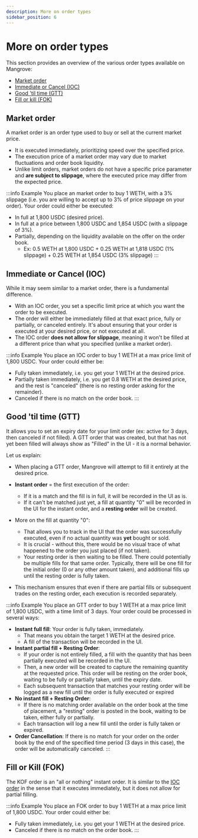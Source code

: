 ```yaml
---
description: More on order types
sidebar_position: 6
---
```



# More on order types

This section provides an overview of the various order types available on Mangrove:

* [Market order](./more-on-order-types.md#market-order)
* [Immediate or Cancel (IOC)](./more-on-order-types.md#immediate-or-cancel-ioc)
* [Good 'til time (GTT)](./more-on-order-types.md#good-til-time-gtt)
* [Fill or kill (FOK)](./more-on-order-types.md#fill-or-kill-fok)


## Market order

A market order is an order type used to buy or sell at the current market price.
* It is executed immediately, prioritizing speed over the specified price.
* The execution price of a market order may vary due to market fluctuations and order book liquidity.
* Unlike limit orders, market orders do not have a specific price parameter and **are subject to slippage**, where the executed price may differ from the expected price.

:::info Example
You place an market order to buy 1 WETH, with a 3% slippage (i.e. you are willing to accept up to 3% of price slippage on your order).
Your order could either be executed:
* In full at 1,800 USDC (desired price).
* In full at a price between 1,800 USDC and 1,854 USDC (with a slippage of 3%).
* Partially, depending on the liquidity available on the offer on the order book.
    * Ex: 0.5 WETH at 1,800 USDC + 0.25 WETH at 1,818 USDC (1% slippage) + 0.25 WETH at 1,854 USDC (3% slippage)
:::


## Immediate or Cancel (IOC)
While it may seem similar to a market order, there is a fundamental difference.

* With an IOC order, you set a specific limit price at which you want the order to be executed.
* The order will either be immediately filled at that exact price, fully or partially, or canceled entirely. It's about ensuring that your order is executed at your desired price, or not executed at all.
* The IOC order **does not allow for slippage**, meaning it won't be filled at a different price than what you specified (unlike a market order).

:::info Example
You place an IOC order to buy 1 WETH at a max price limit of 1,800 USDC.
Your order could either be:
* Fully taken immediately, i.e. you get your 1 WETH at the desired price.
* Partially taken immediately, i.e. you get 0.8 WETH at the desired price, and the rest is "canceled" (there is no resting order asking for the remainder).
* Canceled if there is no match on the order book.
:::

## Good 'til time (GTT)

It allows you to set an expiry date for your limit order (ex: active for 3 days, then canceled if not filled).
A GTT order that was created, but that has not yet been filled will always show as "Filled" in the UI - it is a normal behavior.<br />

Let us explain:

* When placing a GTT order, Mangrove will attempt to fill it entirely at the desired price.

* **Instant order** = the first execution of the order:
    * If it is a match and the fill is in full, it will be recorded in the UI as is.
    * If it can't be matched just yet, a fill at quantity "0" will be recorded in the UI for the instant order, and a **resting order** will be created.

* More on the fill at quantity "0":
    * That allows you to track in the UI that the order was successfully executed, even if no actual quantity was **yet** bought or sold.
    * It is crucial - without this, there would be no visual trace of what happened to the order you just placed (if not taken). 
    * Your resting order is then waiting to be filled. There could potentially be multiple fills for that same order. Typically, there will be one fill for the initial order (0 or any other amount taken), and  additional fills up until the resting order is fully taken.

* This mechanism ensures that even if there are partial fills or subsequent trades on the resting order, each execution is recorded separately.

:::info Example
You place an GTT order to buy 1 WETH at a max price limit of 1,800 USDC, with a time limit of 3 days.
Your order could be processed in several ways:
* **Instant full fill**: Your order is fully taken, immediately.
    * That means you obtain the target 1 WETH at the desired price.
    * A fill of the transaction will be recorded in the UI.
* **Instant partial fill + Resting Order**:
    * If your order is not entirely filled, a fill with the quantity that has been partially executed will be recorded in the UI.
    * Then, a new order will be created to capture the remaining quantity at the requested price. This order will be resting on the order book, waiting to be fully or partially taken, until the expiry date.
    * Each subsequent transaction that matches your resting order will be logged as a new fill until the order is fully executed or expired
* **No instant fill + Resting Order**:
    * If there is no matching order available on the order book at the time of placement, a "resting" order is posted in the book, waiting to be taken, either fully or partially.
    * Each transaction will log a new fill until the order is fully taken or expired.
* **Order Cancellation**: If there is no match for your order on the order book by the end of the specified time period (3 days in this case), the order will be automatically canceled.
:::

## Fill or Kill (FOK)

The KOF order is an "all or nothing" instant order.
It is similar to the [IOC order](./more-on-order-types.md#immediate-or-cancel-ioc) in the sense that it executes immediately, but it does not allow for partial filling.


:::info Example
You place an FOK order to buy 1 WETH at a max price limit of 1,800 USDC.
Your order could either be:
* Fully taken immediately, i.e. you get your 1 WETH at the desired price.
* Canceled if there is no match on the order book.
:::